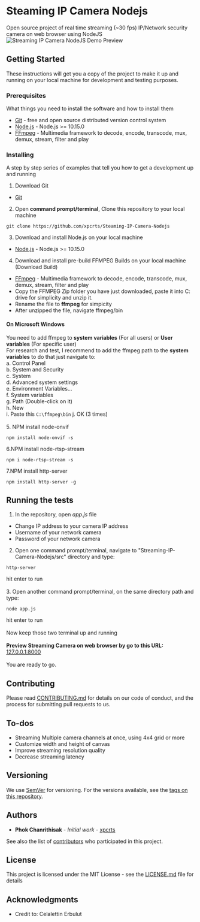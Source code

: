 # Steaming IP Camera Nodejs

Open source project of real time streaming (~30 fps) IP/Network security camera on web browser using NodeJS<br/>
![Streaming IP Camera NodeJS Demo Preview](https://lh3.googleusercontent.com/JeDZju_XcVwNW58EBOLubSoVCSwgYsb2cr0D_rjZp84btUKmavN72siQTL_uXQ1MNbFLH3Gpz0d6smLc1854zw9uDTzEn0AFwsnPUmknsSmhmiLbq6U2MUSUs3N2WexAW78GFQGV2Ay1Ld_QEPSb6e_gYl_0PI8kk5xhPT3wvZJqGYU-b0Uf83JAvfmsuNB2XG7VwYLo-czyJl3-rll5IlqboHcYwBYe31bPDODoNPdKdljuvX1rbupIuylRFSbt2GEugBtblX9XnGaqVPluNr-rjG7lUTJMNafctW_mPORp-6tFtMhjcW4myOIVA698C2EO9RduQYucvqwF_kmKNozUhrknpynXbbyi2zEVtk4tFOD0qUk5o6F15Vf6MwEC4jUklmFEkUVhyXJ4bc-loJxn93Wdzglf5EWkH6q1x410L4c7ggtykM5Ke1hXcTW2IPuDygOG0zXjikesguLJJBeh_K2BYw0vK_Q7RKWSFAYsC2iYERWZUlbq3Ub0Im0de4Dk86d9osFN9wvZfgE4c_ErEZvh6cAGTn1m0SAQ1qQksUfsmYXBSBCSASkN40upNJhqNt1QFoMoWAYkMSPP5CHgp8ljH0tUmVEGmoLdRarkiZtyTN4b9v5xBRWLUHWvRgKHuJBO9NJsNamPDC0K20yHngoNTCm_pjBZgMDcp6mVemI1HdsYsnFtXwRScbQDZv6wUWB0EZp__KH2Mnk=w1187-h667-no)

## Getting Started

These instructions will get you a copy of the project to make it up and running on your local machine for development and testing purposes.

### Prerequisites

What things you need to install the software and how to install them

* [Git](https://git-scm.com/downloads) - free and open source distributed version control system 
* [Node.js](https://nodejs.org/en/) - Node.js >= 10.15.0
* [FFmpeg](https://ffmpeg.zeranoe.com/builds/) - Multimedia framework to decode, encode, transcode, mux, demux, stream, filter and play

### Installing

A step by step series of examples that tell you how to get a development up and running

1. Download Git
* [Git](https://git-scm.com/downloads)
2. Open <strong>command prompt/terminal</strong>, Clone this repository to your local machine
```
git clone https://github.com/xpcrts/Steaming-IP-Camera-Nodejs
```
3. Download and install Node.js on your local machine
* [Node.js](https://nodejs.org/en/) - Node.js >= 10.15.0
4. Download and install pre-build FFMPEG Builds on your local machine (Download Build)
* [FFmpeg](https://ffmpeg.zeranoe.com/builds/) - Multimedia framework to decode, encode, transcode, mux, demux, stream, filter and play<br />
* Copy the FFMPEG Zip folder you have just downloaded, paste it into C: drive for simplicity and unzip it.
* Rename the file to <strong>ffmpeg</strong> for simpicity
* After unzipped the file, navigate ffmpeg/bin <br/>
#### On Microsoft Windows
You need to add ffmpeg to <strong>system variables</strong> (For all users) or <strong>User variables</strong> (For specific user)<br />
For research and test, I recommend to add the ffmpeg path to the <strong>system variables</strong> to do that just navigate to:<br/>
a. Control Panel<br/>
b. System and Security<br/>
c. System <br/>
d. Advanced system settings<br/>
e. Environment Variables...<br/>
f. System variables<br/>
g. Path (Double-click on it)<br/>
h. New<br/>
i. Paste this
```C:\ffmpeg\bin```
j. OK (3 times)<br /><br/>
5. NPM install node-onvif
```
npm install node-onvif -s
```
6.NPM install node-rtsp-stream<br/>
```
npm i node-rtsp-stream -s
```
7.NPM install http-server<br/>
```
npm install http-server -g
```

## Running the tests

1. In the repository, open <i>app.js</i> file
* Change IP address to your camera IP address
* Username of your network camera
* Password of your network camera<br/>
2. Open one command prompt/terminal, navigate to "Streaming-IP-Camera-Nodejs/src" directory and type:
```
http-server
```
hit enter to run<br /><br/>
3. Open another command prompt/terminal, on the same directory path and type: 
```
node app.js
```
hit enter to run<br /><br/>
Now keep those two terminal up and running<br/><br/>
<strong>Preview Streaming Camera on web browser by go to this URL:<br/></strong>
[127.0.0.1:8000](http://127.0.0.1:8080/)<br/><br/>
You are ready to go.

## Contributing

Please read [CONTRIBUTING.md](https://github.com/xpcrts/Steaming-IP-Camera-Nodejs/blob/master/CONTRIBUTING.md) for details on our code of conduct, and the process for submitting pull requests to us.

## To-dos

* Streaming Multiple camera channels at once, using 4x4 grid or more
* Customize width and height of canvas
* Improve streaming resolution quality
* Decrease streaming latency 

## Versioning

We use [SemVer](http://semver.org/) for versioning. For the versions available, see the [tags on this repository](https://github.com/xpcrts/Steaming-IP-Camera-Nodejs/tags). 

## Authors

* **Phok Chanrithisak** - *Initial work* - [xpcrts](https://github.com/xpcrts)

See also the list of [contributors](https://github.com/xpcrts/Steaming-IP-Camera-Nodejs/graphs/contributors) who participated in this project.

## License

This project is licensed under the MIT License - see the [LICENSE.md](https://github.com/xpcrts/Steaming-IP-Camera-Nodejs/blob/master/LICENSE) file for details

## Acknowledgments

* Credit to: Celalettin Erbulut

